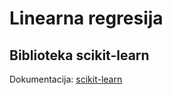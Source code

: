 # Linearna regresija

## Biblioteka scikit-learn
Dokumentacija: [scikit-learn](https://scikit-learn.org)
